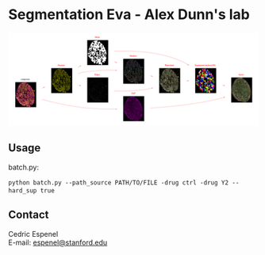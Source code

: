 Segmentation Eva - Alex Dunn's lab
==================================

![Model](doc/g1.png?raw=true "Model Architecture")

## Usage
batch.py:  
```
python batch.py --path_source PATH/TO/FILE -drug ctrl -drug Y2 --hard_sup true

```
## Contact
Cedric Espenel  
E-mail: espenel@stanford.edu
